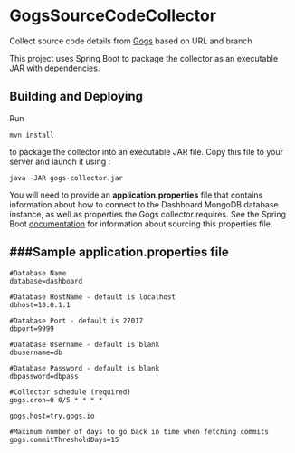 GogsSourceCodeCollector
=========================

Collect source code details from [Gogs](gogs.io) based on URL and branch

This project uses Spring Boot to package the collector as an executable JAR with dependencies.

Building and Deploying
--------------------------------------

Run
```
mvn install
```
to package the collector into an executable JAR file. Copy this file to your server and launch it using :
```
java -JAR gogs-collector.jar
```
You will need to provide an **application.properties** file that contains information about how
to connect to the Dashboard MongoDB database instance, as well as properties the Gogs collector requires. See
the Spring Boot [documentation](http://docs.spring.io/spring-boot/docs/current-SNAPSHOT/reference/htmlsingle/#boot-features-external-config-application-property-files)
for information about sourcing this properties file.

###Sample application.properties file
--------------------------------------
    #Database Name
    database=dashboard

    #Database HostName - default is localhost
    dbhost=10.0.1.1

    #Database Port - default is 27017
    dbport=9999

    #Database Username - default is blank
    dbusername=db

    #Database Password - default is blank
    dbpassword=dbpass

    #Collector schedule (required)
    gogs.cron=0 0/5 * * * *

    gogs.host=try.gogs.io

    #Maximum number of days to go back in time when fetching commits
    gogs.commitThresholdDays=15
